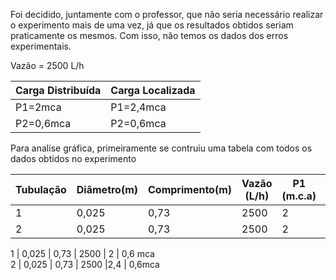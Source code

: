 <p>Foi decidido, juntamente com o professor, que não seria necessário realizar o experimento mais de uma vez, já que os resultados obtidos 
seriam praticamente os mesmos. Com isso, não temos os dados dos erros experimentais.</p>

<p>Vazão = 2500 L/h<p>

<p>

Carga Distribuída| Carga Localizada
-----------------|---------------
P1=2mca          | P1=2,4mca  
P2=0,6mca         | P2=0,6mca 

<p>


<p>Para analise gráfica, primeiramente se contruiu uma tabela com todos os dados obtidos no experimento<p> 
<p>

Tubulação|Diâmetro(m)|Comprimento(m)|Vazão (L/h)|P1 (m.c.a) | P2(m.c.a) 
---------|------------|------------|------------|-------------|----------
   1       |0,025       |0,73          |2500       |2             |0,6
   2        |0,025         |0,73       |2500         |2              |0,6
    
<p>

 1       |  0,025             |    0,73    |   2500   |  2          | 0,6 mca  
    2        |   0,025           |    0,73    |   2500   |2,4          | 0,6mca 
